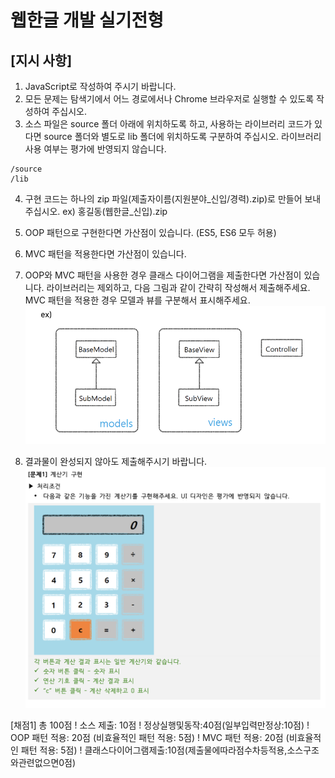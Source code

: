 # 웹한글 개발 실기전형
## [지시 사항]

1. JavaScript로 작성하여 주시기 바랍니다.
2. 모든 문제는 탐색기에서 어느 경로에서나 Chrome 브라우저로 실행할 수 있도록 작성하여 주십시오.
3. 소스 파일은 source 폴더 아래에 위치하도록 하고, 사용하는 라이브러리 코드가 있다면 source 폴더와
별도로 lib 폴더에 위치하도록 구분하여 주십시오. 라이브러리 사용 여부는 평가에 반영되지 않습니다.
```
/source 
/lib
```
4. 구현 코드는 하나의 zip 파일(제출자이름(지원분야_신입/경력).zip)로 만들어 보내 주십시오. ex) 홍길동(웹한글_신입).zip
5. OOP 패턴으로 구현한다면 가산점이 있습니다. (ES5, ES6 모두 허용)
6. MVC 패턴을 적용한다면 가산점이 있습니다.
7. OOP와 MVC 패턴을 사용한 경우 클래스 다이어그램을 제출한다면 가산점이 있습니다. 라이브러리는 제외하고, 다음 그림과 같이 간략히 작성해서 제출해주세요. MVC 패턴을 적용한 경우 모델과 뷰를 구분해서 표시해주세요.
![exam](./%08source/images/exam.png)

8. 결과물이 완성되지 않아도 제출해주시기 바랍니다.
![goal](./%08source/images/goal.png)


[채점1] 총 100점
! 소스 제출: 10점
! 정상실행및동작:40점(일부입력만정상:10점)
! OOP 패턴 적용: 20점 (비효율적인 패턴 적용: 5점)
! MVC 패턴 적용: 20점 (비효율적인 패턴 적용: 5점)
! 클래스다이어그램제출:10점(제출물에따라점수차등적용,소스구조와관련없으면0점)